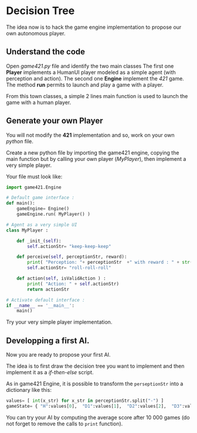 # Decision Tree

The idea now is to hack the game engine implementation to propose our own autonomous player.

## Understand the code

Open *game421.py* file and identify the two main classes 
The first one **Player** implements a HumanUI player modeled as a simple agent (with perception and action).
The second one **Engine** implement the *421* game.
The method **run** permits to launch and play a game with a player.

From this town classes, a simple 2 lines main function is used to launch the game with a human player.

## Generate your own Player

You will not modify the **421** implementation and so, work on your own *python* file.

Create a new python file by importing the game421 engine, copying the main function but by calling your own player (*MyPlayer*), then implement a very simple player.

Your file must look like:

```python
import game421.Engine

# Default game interface :
def main():
    gameEngine= Engine()
    gameEngine.run( MyPlayer() )

# Agent as a very simple UI
class MyPlayer :

    def _init_(self):
        self.actionStr= "keep-keep-keep"

    def perceive(self, perceptionStr, reward):
        print( "Perception: "+ perceptionStr  +" with reward : " + str(reward) )
        self.actionStr= "roll-roll-roll"

    def action(self, isValidAction ) :
        print( "Action: " + self.actionStr)
        return actionStr

# Activate default interface :
if __name__ == '__main__':
    main()
```

Try your very simple player implementation.

## Developping a first AI.

Now you are ready to propose your first AI.

The idea is to first draw the decision tree you want to implement and then implement it as a *if-then-else* script.

As in game421 Engine, it is possible to transform the `perseptionStr` into a dictionary like this:

```python
values= [ int(x_str) for x_str in perceptionStr.split("-") ]
gameState= { "H":values[0],  "D1":values[1],  "D2":values[2],  "D3":values[3] })
```

You can try your AI by computing the average score after 10 000 games (do not forget to remove the calls to `print` function).